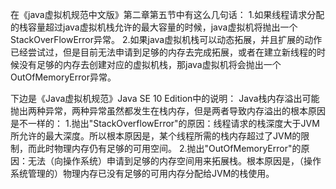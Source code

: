 在《java虚拟机规范中文版》第二章第五节中有这么几句话：
1.如果线程请求分配的栈容量超过java虚拟机栈允许的最大容量的时候，java虚拟机将抛出一个StackOverFlowError异常。 
2.如果java虚拟机栈可以动态拓展，并且扩展的动作已经尝试过，但是目前无法申请到足够的内存去完成拓展，或者在建立新线程的时候没有足够的内存去创建对应的虚拟机栈，那java虚拟机将会抛出一个OutOfMemoryError异常。


下边是《Java虚拟机规范》Java SE 10 Edition中的说明：
Java栈内存溢出可能抛出两种异常，两种异常虽然都发生在栈内存，但是两者导致内存溢出的根本原因是不一样的：
1.抛出"StackOverflowError"的原因：线程请求的栈深度大于JVM所允许的最大深度。所以根本原因是，某个线程所需的栈内存超过了JVM的限制，而此时物理内存仍有足够的可用空间。
2.抛出"OutOfMemoryError"的原因：无法（向操作系统）申请到足够的内存空间用来拓展栈。根本原因是，（操作系统管理的）物理内存已没有足够的可用内存分配给JVM的栈使用。
